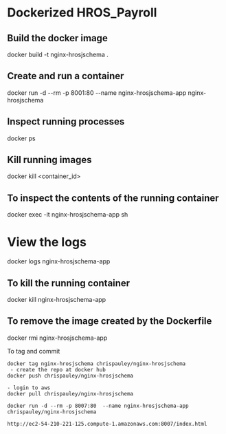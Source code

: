 # Dockerized HROS_Payroll

## Build the docker image
docker build -t nginx-hrosjschema .

## Create and run a container
docker run -d --rm -p 8001:80  --name nginx-hrosjschema-app nginx-hrosjschema

## Inspect running processes
docker ps

## Kill running images
docker kill <container_id>

## To inspect the contents of the running container
docker exec -it nginx-hrosjschema-app sh

# View the logs
docker logs nginx-hrosjschema-app

## To kill the running container
docker kill nginx-hrosjschema-app

## To remove the image created by the Dockerfile
docker rmi nginx-hrosjschema-app

To tag and commit
```
docker tag nginx-hrosjschema chrispauley/nginx-hrosjschema
 - create the repo at docker hub
docker push chrispauley/nginx-hrosjschema

- login to aws
docker pull chrispauley/nginx-hrosjschema

docker run -d --rm -p 8007:80  --name nginx-hrosjschema-app chrispauley/nginx-hrosjschema

http://ec2-54-210-221-125.compute-1.amazonaws.com:8007/index.html
```
